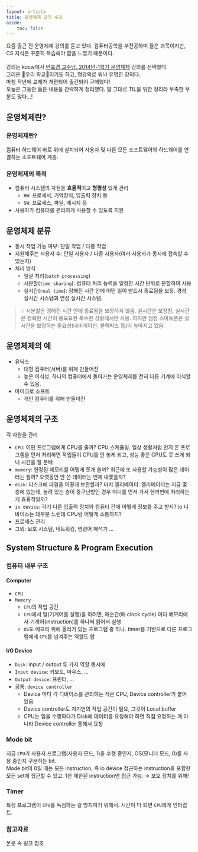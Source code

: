 ```yaml
---
layout: article
title: 운영체제 강의 수강
aside:
    toc: false
---
```


요즘 출근 전 운영체제 강의를 듣고 있다. 컴퓨터공학을 부전공하며 들은 과목이지만, CS 지식은 꾸준히 복습해야 함을 느꼈기 때문이다. <br/><br/>
강의는 kocw에서 [반효경 교수님, 2014년-1학기 운영체제](http://www.kocw.or.kr/home/cview.do?mty=p&kemId=1046323) 강의를 선택했다. <br/>
그리운 🌸우리 학교🌸이기도 하고, 명강의로 워낙 유명한 강의다.<br/>
마침 작년에 교재가 개편되어 출간되어 구매했다!<br/>
오늘은 그동안 들은 내용을 간략하게 정리했다. 말 그대로 TIL을 위한 정리라 부족한 부분도 많다...!

## 운영체제란?

### 운영체제란?

컴퓨터 하드웨어 바로 위에 설치되어 사용자 및 다른 모든 소프트웨어와 하드웨어를 연결하는 소프트웨어 계층.

### 운영체제의 목적

- 컴퓨터 시스템의 자원을 **효율적**이고 **형평성** 있게 관리
    - `HW`: 프로세서, 기억장치, 입출력 장치 등
    - `SW`: 프로세스, 파일, 메시지 등
- 사용자가 컴퓨터를 편리하게 사용할 수 있도록 지원

## 운영체제 분류

- 동시 작업 가능 여부: 단일 작업 / 다중 작업
- 지원해주는 사용자 수: 단일 사용자 / 다중 사용자(여러 사용자가 동시에 접속할 수 있는지)
- 처리 방식
    - 일괄 처리(`batch processing`)
    - 시분할(`time sharing`): 컴퓨터 처리 능력을 일정한 시간 단위로 분할하여 사용
    - 실시간(`real time`): 정해진 시간 안에 어떤 일이 반드시 종료됨을 보장. 경성 실시간 시스템과 연성 실시간 시스템.

> 💡 시분할은 정해진 시간 안에 종료됨을 보장하지 않음. 실시간은 보장함. 실시간은 정확한 시간이 중요요한 특수한 상황에서만 사용. 하지만 점점 스마트폰은 실시간을 보장하는 필요성(네비게이션, 블랙박스 등)이 높아지고 있음.

## 운영체제의 예

- 유닉스
    - 대형 컴퓨터(서버)를 위해 만들어진
    - 높은 이식성. 하나의 컴퓨터에서 돌아가는 운영체제를 전혀 다른 기계에 이식할 수 있음.
- 마이크로 소프트
    - 개인 컴퓨터를 위해 만들어진

## 운영체제의 구조

각 자원을 관리

- `CPU`: 어떤 프로그램에게 CPU를 줄까? CPU 스케쥴링. 일상 생활처럼 먼저 온 프로그램을 먼저 처리하면 작업들이 CPU를 안 놓게 되고, 성능 좋은 CPU도 못 쓰게 되니 시간을 잘 분배
- `memory`: 한정된 메모리를 어떻게 쪼개 쓸까? 최근에 또 사용할 가능성이 많은 데이터는 뭘까? 오랫동안 안 쓴 데이터는 언제 내쫓을까?
- `disk`: 디스크에 파일을 어떻게 보관할까? 마치 엘리베이터. 엘리베이터는 지금 몇 층에 있는데, 눌려 있는 층이 중구난방인 경우 어디를 먼저 가서 한꺼번에 처리하는 게 효율적일까?
- `io device`: 각기 다른 입출력 장치와 컴퓨터 간에 어떻게 정보를 주고 받지? io 디바이스는 대부분 느린데 CPU랑 어떻게 소통하지?
- 프로세스 관리
- 그외: 보호 시스템, 네트워킹, 명령어 해석기 ...

## System Structure & Program Execution

### 컴퓨터 내부 구조

#### Computer

- `CPU`
- `Memory`
    - `CPU`의 작업 공간
    - `CPU`에서 일(기계어를 실행)을 하려면, 매순간(매 clock cycle) 마다 메모리에서 기계어(instruction)를 하나씩 읽어서 실행
    - `OS`도 메모리 위에 올라가 있는 프로그램 중 하나. timer를 기반으로 다른 프로그램에게 `CPU`를 넘겨주는 역할도 함

#### I/O Device

- `Disk`: input / output 두 가지 역할 동시에
- `Input device`: 키보드, 마우스, ...
- `Output device`: 프린터, ...
- 공통: `device controller`
    - Device 마다 각 디바이스를 관리하는 작은 CPU, Device controller가 붙어 있음
    - Device controller도 자기만의 작업 공간이 필요, 그것이 Local buffer
    - CPU는 일을 수행하다가 Disk에 데이터를 요청해야 하면 직접 요청하는 게 아니라 Device controller 통해서 요청

### Mode bit

지금 `CPU`가 사용자 프로그램(사용자 모드, 1)을 수행 중인지, OS(모니터 모드, 0)를 사용 중인지 구분하는 bit. <br/>
Mode bit이 0일 때는 모든 instruction, 즉 io device 접근하는 instruction을 포함한 모든 set에 접근할 수 있고. 1은 제한된 instruction만 접근 가능. → 보호 장치를 위해!

### Timer

특정 프로그램이 `CPU`를 독점하는 걸 방지하기 위해서. 시간이 다 되면 `CPU`에게 인터럽트.

<!--more-->
### 참고자료
본문 속 링크 참조
